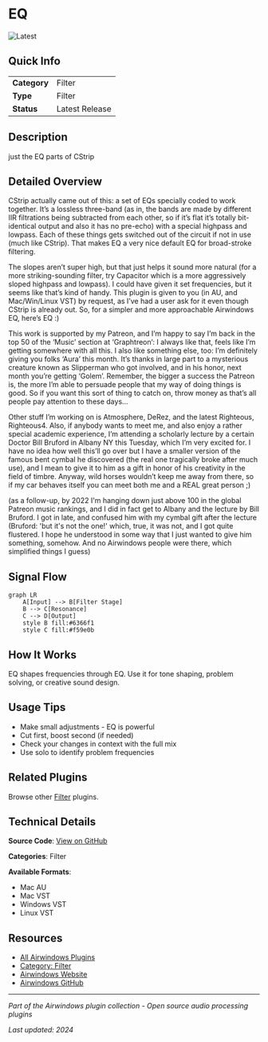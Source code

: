 # EQ

![Latest](https://img.shields.io/badge/-Latest-10b981)

## Quick Info

| | |
|---|---|
| **Category** | Filter |
| **Type** | Filter |
| **Status** | Latest Release |

## Description

just the EQ parts of CStrip

## Detailed Overview

CStrip actually came out of this: a set of EQs specially coded to work together. It’s a lossless three-band (as in, the bands are made by different IIR filtrations being subtracted from each other, so if it’s flat it’s totally bit-identical output and also it has no pre-echo) with a special highpass and lowpass. Each of these things gets switched out of the circuit if not in use (much like CStrip). That makes EQ a very nice default EQ for broad-stroke filtering.

The slopes aren’t super high, but that just helps it sound more natural (for a more striking-sounding filter, try Capacitor which is a more aggressively sloped highpass and lowpass). I could have given it set frequencies, but it seems like that’s kind of handy. This plugin is given to you (in AU, and Mac/Win/Linux VST) by request, as I’ve had a user ask for it even though CStrip is already out. So, for a simpler and more approachable Airwindows EQ, here’s EQ :)

This work is supported by my Patreon, and I’m happy to say I’m back in the top 50 of the ‘Music’ section at ‘Graphtreon‘: I always like that, feels like I’m getting somewhere with all this. I also like something else, too: I’m definitely giving you folks ‘Aura’ this month. It’s thanks in large part to a mysterious creature known as Slipperman who got involved, and in his honor, next month you’re getting ‘Golem’. Remember, the bigger a success the Patreon is, the more I’m able to persuade people that my way of doing things is good. So if you want this sort of thing to catch on, throw money as that’s all people pay attention to these days…

Other stuff I’m working on is Atmosphere, DeRez, and the latest Righteous, Righteous4. Also, if anybody wants to meet me, and also enjoy a rather special academic experience, I’m attending a scholarly lecture by a certain Doctor Bill Bruford in Albany NY this Tuesday, which I’m very excited for. I have no idea how well this’ll go over but I have a smaller version of the famous bent cymbal he discovered (the real one tragically broke after much use), and I mean to give it to him as a gift in honor of his creativity in the field of timbre. Anyway, wild horses wouldn’t keep me away from there, so if my car behaves itself you can meet both me and a REAL great person ;)

(as a follow-up, by 2022 I'm hanging down just above 100 in the global Patreon music rankings, and I did in fact get to Albany and the lecture by Bill Bruford. I got in late, and confused him with my cymbal gift after the lecture (Bruford: 'but it's not the one!' which, true, it was not, and I got quite flustered. I hope he understood in some way that I just wanted to give him something, somehow. And no Airwindows people were there, which simplified things I guess)

## Signal Flow

```mermaid
graph LR
    A[Input] --> B[Filter Stage]
    B --> C[Resonance]
    C --> D[Output]
    style B fill:#6366f1
    style C fill:#f59e0b
```

## How It Works

EQ shapes frequencies through EQ. Use it for tone shaping, problem solving, or creative sound design.

## Usage Tips

- Make small adjustments - EQ is powerful
- Cut first, boost second (if needed)
- Check your changes in context with the full mix
- Use solo to identify problem frequencies


## Related Plugins

Browse other [Filter](../categories/filter.md) plugins.


## Technical Details

**Source Code**: [View on GitHub](https://github.com/airwindows/airwindows/tree/master/plugins/LinuxVST/src/EQ)

**Categories**: Filter

**Available Formats**:
- Mac AU
- Mac VST
- Windows VST
- Linux VST

## Resources

- [All Airwindows Plugins](../../README.md)
- [Category: Filter](../categories/filter.md)
- [Airwindows Website](https://www.airwindows.com)
- [Airwindows GitHub](https://github.com/airwindows/airwindows)

---

*Part of the Airwindows plugin collection - Open source audio processing plugins*

*Last updated: 2024*
